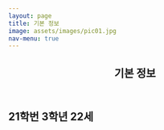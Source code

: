 ```yaml
---
layout: page
title: 기본 정보
image: assets/images/pic01.jpg
nav-menu: true
---
```


<!-- Main -->
<div id="main" class="alt">

<!-- One -->
<section id="one">
	<div class="inner">
		<header class="major">
			<h1>기본 정보</h1>
		</header>

<!-- Content -->
<h2 id="content">21학번 3학년 22세</h2>